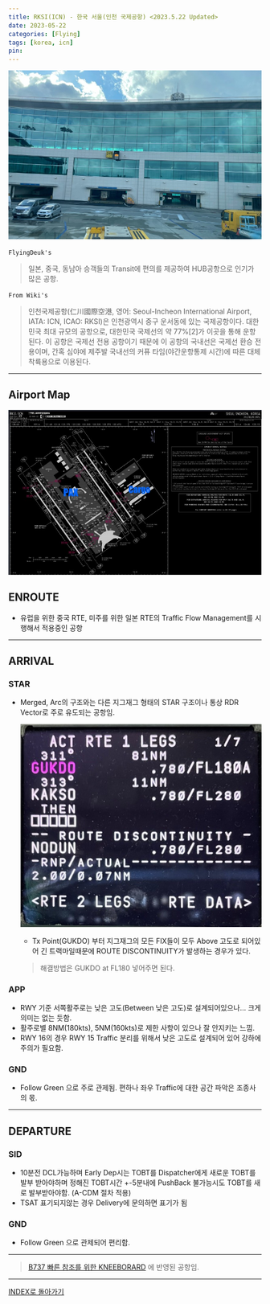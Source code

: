 ```yaml
---
title: RKSI(ICN) - 한국 서울(인천 국제공항) <2023.5.22 Updated>
date: 2023-05-22
categories: [Flying]
tags: [korea, icn]
pin:
---
```


![icn](/img/flying/airport/icn.jpg)

`FlyingDeuk's`
>일본, 중국, 동남아 승객들의 Transit에 편의를 제공하여 HUB공항으로 인기가 많은 공항. 

`From Wiki's`
>인천국제공항(仁川國際空港, 영어: Seoul-Incheon International Airport, IATA: ICN, ICAO: RKSI)은 인천광역시 중구 운서동에 있는 국제공항이다. 대한민국 최대 규모의 공항으로, 대한민국 국제선의 약 77%[2]가 이곳을 통해 운항된다. 이 공항은 국제선 전용 공항이기 때문에 이 공항의 국내선은 국제선 환승 전용이며, 간혹 심야에 제주발 국내선의 커퓨 타임(야간운항통제 시간)에 따른 대체 착륙용으로 이용된다.

-------

## Airport Map
![icn](/img/flying/airport/icn_ap.jpg)


## ENROUTE
- 유럽을 위한 중국 RTE, 미주를 위한 일본 RTE의 Traffic Flow Management를 시행해서 적용중인 공항


--------

## ARRIVAL

### STAR
- Merged, Arc의 구조와는 다른 지그재그 형태의 STAR 구조이나 통상 RDR Vector로 주로 유도되는 공항임.

    ![icn](/img/flying/airport/icnstar.jpg)
    - Tx Point(GUKDO) 부터 지그재그의 모든 FIX들이 모두 Above 고도로 되어있어 긴 트랙마일때문에 ROUTE DISCONTINUITY가 발생하는 경우가 있다. 

    > 해결방법은 GUKDO at FL180 넣어주면 된다. 


### APP
- RWY 기준 서쪽활주로는 낮은 고도(Between 낮은 고도)로 설계되어있으나... 크게 의미는 없는 듯함. 
- 활주로별 8NM(180kts), 5NM(160kts)로 제한 사항이 있으나 잘 안지키는 느낌. 
- RWY 16의 경우 RWY 15 Traffic 분리를 위해서 낮은 고도로 설계되어 있어 강하에 주의가 필요함. 

### GND
- Follow Green 으로 주로 관제됨. 편하나 좌우 Traffic에 대한 공간 파악은 조종사의 몫. 

-------

## DEPARTURE
### SID
- 10분전 DCL가능하며 Early Dep시는 TOBT를 Dispatcher에게 새로운 TOBT를 발부 받아야하며 정해진 TOBT시간 +-5분내에 PushBack 불가능시도 TOBT를 새로 발부받아야함. (A-CDM 절차 적용)
- TSAT 표기되지않는 경우 Delivery에 문의하면 표기가 됨

### GND
- Follow Green 으로 관제되어 편리함. 

----

> [B737 빠른 참조를 위한 KNEEBORARD](/posts/B737-kneeboard/) 에 반영된 공항임. 

----


[INDEX로 돌아가기](/posts/KoreaJapanChina/)
